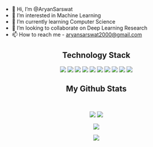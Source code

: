 - 👋 Hi, I’m @AryanSarswat
- 👀 I’m interested in Machine Learning
- 🌱 I’m currently learning Computer Science
- 💞️ I’m looking to collaborate on Deep Learning Research
- 📫 How to reach me - aryansarswat2000@gmail.com

<h2 align="center">Technology Stack </h2>

<p align="center">
  <img src="https://img.shields.io/badge/Python-3776AB?style=for-the-badge&logo=python&logoColor=white"/>
  <img src="https://img.shields.io/badge/Java-ED8B00?style=for-the-badge&logo=java&logoColor=white"/>
  <img src="https://img.shields.io/badge/JavaScript-323330?style=for-the-badge&logo=javascript&logoColor=F7DF1E"/>
  <img src="https://img.shields.io/badge/React-20232A?style=for-the-badge&logo=react&logoColor=61DAFB"/>
  <img src="https://img.shields.io/badge/PostgreSQL-316192?style=for-the-badge&logo=postgresql&logoColor=white"/>
  <img src="https://img.shields.io/badge/C-00599C?style=for-the-badge&logo=c&logoColor=white"/>
  <img src="https://img.shields.io/badge/C%2B%2B-00599C?style=for-the-badge&logo=c%2B%2B&logoColor=white"/>
  <img src="https://img.shields.io/badge/GIT-E44C30?style=for-the-badge&logo=git&logoColor=white"/>
  <img src="https://img.shields.io/badge/GitHub-100000?style=for-the-badge&logo=github&logoColor=white"/>
  <img src="https://img.shields.io/badge/latex-%23008080.svg?style=for-the-badge&logo=latex&logoColor=white)"/>
</p>

<h2 align="center">
  My Github Stats
</h2>
 
<br>

<p align = "center">
  <img src = "https://github-readme-stats.vercel.app/api?username=AryanSarswat&show_icons=true&theme=onedark&line_height=27&count_private=true">
  <img src = "https://github-readme-stats.vercel.app/api/top-langs/?username=AryanSarswat&hide=jupyter%20notebook&theme=onedark&count_private=true">
</p>

<p align = "center">
 <img  src="https://github-readme-streak-stats.herokuapp.com/?user=AryanSarswat&show_icons=true&locale=en&layout=compact&theme=onedark&line_height=0&count_private=true" />
</p> 

<p align = "center">
 <img src="https://activity-graph.herokuapp.com/graph?username=AryanSarswat&theme=onedark&count_private=true">
</p> 
